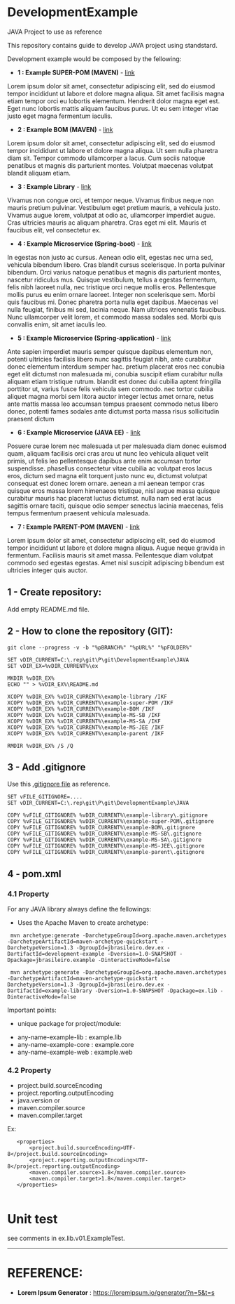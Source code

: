 # DevelopmentExample
JAVA Project to use as reference

This repository contains guide to develop JAVA project using standstard.

Development example would be composed by the fellowing:
 
- **1 : Example SUPER-POM (MAVEN)** - [link](./JAVA/example-super-POM/README.md)

 Lorem ipsum dolor sit amet, consectetur adipiscing elit, sed do eiusmod tempor incididunt ut labore et dolore magna aliqua. Sit amet facilisis magna etiam tempor orci eu lobortis elementum. Hendrerit dolor magna eget est. Eget nunc lobortis mattis aliquam faucibus purus. Ut eu sem integer vitae justo eget magna fermentum iaculis.
 
- **2 : Example BOM (MAVEN)** - [link](./JAVA/example-BOM/README.md)

 Lorem ipsum dolor sit amet, consectetur adipiscing elit, sed do eiusmod tempor incididunt ut labore et dolore magna aliqua. Ut sem nulla pharetra diam sit. Tempor commodo ullamcorper a lacus. Cum sociis natoque penatibus et magnis dis parturient montes. Volutpat maecenas volutpat blandit aliquam etiam.

- **3 : Example Library** - [link](./JAVA/example-library/README.md)

 Vivamus non congue orci, et tempor neque. Vivamus finibus neque non mauris pretium pulvinar. Vestibulum eget pretium mauris, a vehicula justo. Vivamus augue lorem, volutpat at odio ac, ullamcorper imperdiet augue. Cras ultricies mauris ac aliquam pharetra. Cras eget mi elit. Mauris et faucibus elit, vel consectetur ex.

 
- **4 : Example Microservice (Spring-boot)** - [link](./JAVA/example-MS-SB/README.md)

 In egestas non justo ac cursus. Aenean odio elit, egestas nec urna sed, vehicula bibendum libero. Cras blandit cursus scelerisque. In porta pulvinar bibendum. Orci varius natoque penatibus et magnis dis parturient montes, nascetur ridiculus mus. Quisque vestibulum, tellus a egestas fermentum, felis nibh laoreet nulla, nec tristique orci neque mollis eros. Pellentesque mollis purus eu enim ornare laoreet. Integer non scelerisque sem. Morbi quis faucibus mi. Donec pharetra porta nulla eget dapibus. Maecenas vel nulla feugiat, finibus mi sed, lacinia neque. Nam ultrices venenatis faucibus. Nunc ullamcorper velit lorem, et commodo massa sodales sed. Morbi quis convallis enim, sit amet iaculis leo. 

- **5 : Example Microservice (Spring-application)** - [link](./JAVA/example-MS-SA/README.md)

 Ante sapien imperdiet mauris semper quisque dapibus elementum non, potenti ultricies facilisis libero nunc sagittis feugiat nibh, ante curabitur donec elementum interdum semper hac. pretium placerat eros nec conubia eget elit dictumst non malesuada mi, conubia suscipit etiam curabitur nulla aliquam etiam tristique rutrum. blandit est donec dui cubilia aptent fringilla porttitor ut, varius fusce felis vehicula sem commodo. nec tortor cubilia aliquet magna morbi sem litora auctor integer lectus amet ornare, netus ante mattis massa leo accumsan tempus praesent commodo netus libero donec, potenti fames sodales ante dictumst porta massa risus sollicitudin praesent dictum
 
- **6 : Example Microservice (JAVA EE)** - [link](./JAVA/example-MS-JEE/README.md)

 Posuere curae lorem nec malesuada ut per malesuada diam donec euismod quam, aliquam facilisis orci cras arcu ut nunc leo vehicula aliquet velit primis, ut felis leo pellentesque dapibus ante enim accumsan tortor suspendisse. phasellus consectetur vitae cubilia ac volutpat eros lacus eros, dictum sed magna elit torquent justo nunc eu, dictumst volutpat consequat est donec lorem ornare. aenean a mi aenean tempor cras quisque eros massa lorem himenaeos tristique, nisl augue massa quisque curabitur mauris hac placerat luctus dictumst. nulla nam sed erat lacus sagittis ornare taciti, quisque odio semper senectus lacinia maecenas, felis tempus fermentum praesent vehicula malesuada. 

- **7 : Example PARENT-POM (MAVEN)** - [link](./JAVA/example-super-POM/README.md)

 Lorem ipsum dolor sit amet, consectetur adipiscing elit, sed do eiusmod tempor incididunt ut labore et dolore magna aliqua. Augue neque gravida in fermentum. Facilisis mauris sit amet massa. Pellentesque diam volutpat commodo sed egestas egestas. Amet nisl suscipit adipiscing bibendum est ultricies integer quis auctor.    
   

## 1 - Create repository:

Add empty README.md file.

## 2 - How to clone the repository (GIT):

```
git clone --progress -v -b "%pBRANCH%" "%pURL%" "%pFOLDER%"
```

```
SET vDIR_CURRENT=C:\.rep\git\P\git\DevelopmentExample\JAVA
SET vDIR_EX=%vDIR_CURRENT%\ex

MKDIR %vDIR_EX%
ECHO "" > %vDIR_EX%\README.md

XCOPY %vDIR_EX% %vDIR_CURRENT%\example-library /IKF
XCOPY %vDIR_EX% %vDIR_CURRENT%\example-super-POM /IKF
XCOPY %vDIR_EX% %vDIR_CURRENT%\example-BOM /IKF
XCOPY %vDIR_EX% %vDIR_CURRENT%\example-MS-SB /IKF
XCOPY %vDIR_EX% %vDIR_CURRENT%\example-MS-SA /IKF
XCOPY %vDIR_EX% %vDIR_CURRENT%\example-MS-JEE /IKF
XCOPY %vDIR_EX% %vDIR_CURRENT%\example-parent /IKF

RMDIR %vDIR_EX% /S /Q
```


## 3 - Add .gitignore

Use this [.gitignore file](https://github.com/jbrasileiro/software-architecture/blob/master/config/git/template-gitignore) as reference.

```
SET vFILE_GITIGNORE=....
SET vDIR_CURRENT=C:\.rep\git\P\git\DevelopmentExample\JAVA

COPY %vFILE_GITIGNORE% %vDIR_CURRENT%\example-library\.gitignore
COPY %vFILE_GITIGNORE% %vDIR_CURRENT%\example-super-POM\.gitignore
COPY %vFILE_GITIGNORE% %vDIR_CURRENT%\example-BOM\.gitignore
COPY %vFILE_GITIGNORE% %vDIR_CURRENT%\example-MS-SB\.gitignore
COPY %vFILE_GITIGNORE% %vDIR_CURRENT%\example-MS-SA\.gitignore
COPY %vFILE_GITIGNORE% %vDIR_CURRENT%\example-MS-JEE\.gitignore
COPY %vFILE_GITIGNORE% %vDIR_CURRENT%\example-parent\.gitignore
```

## 4 - pom.xml

### 4.1 Property
For any JAVA library always define the fellowings:

 - Uses the Apache Maven to create archetype:

```
 mvn archetype:generate -DarchetypeGroupId=org.apache.maven.archetypes -DarchetypeArtifactId=maven-archetype-quickstart -DarchetypeVersion=1.3 -DgroupId=jbrasileiro.dev.ex -DartifactId=development-example -Dversion=1.0-SNAPSHOT -Dpackage=jbrasileiro.example -DinteractiveMode=false
 
 mvn archetype:generate -DarchetypeGroupId=org.apache.maven.archetypes -DarchetypeArtifactId=maven-archetype-quickstart -DarchetypeVersion=1.3 -DgroupId=jbrasileiro.dev.ex -DartifactId=example-library -Dversion=1.0-SNAPSHOT -Dpackage=ex.lib -DinteractiveMode=false
```

 Important points:
 - unique package for project/module:
 
 * any-name-example-lib  : example.lib
 * any-name-example-core : example.core
 * any-name-example-web  : example.web

### 4.2 Property

 - project.build.sourceEncoding
 - project.reporting.outputEncoding
 - java.version
  or 
 - maven.compiler.source
 - maven.compiler.target
 
 Ex:
 ```
 	<properties>
		<project.build.sourceEncoding>UTF-8</project.build.sourceEncoding>
		<project.reporting.outputEncoding>UTF-8</project.reporting.outputEncoding>
		<maven.compiler.source>1.8</maven.compiler.source>
		<maven.compiler.target>1.8</maven.compiler.target>
	</properties>
	
 ```
 
 # Unit test 
 
 see comments in ex.lib.v01.ExampleTest.
_________

# REFERENCE:
- **Lorem Ipsum Generator** : https://loremipsum.io/generator/?n=5&t=s